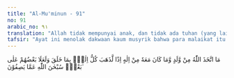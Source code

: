 ```yaml
---
title: "Al-Mu'minun - 91"
no: 91
arabic_no: ٩١
translation: "Allah tidak mempunyai anak, dan tidak ada tuhan (yang lain) bersama-Nya, (sekiranya tuhan banyak), maka masing-masing tuhan itu akan membawa apa (makhluk) yang diciptakannya, dan sebagian dari tuhan-tuhan itu akan mengalahkan sebagian yang lain. Mahasuci Allah dari apa yang mereka sifatkan itu,"
tafsir: "Ayat ini menolak dakwaan kaum musyrik bahwa para malaikat itu adalah putri-putri Allah dengan menerangkan bahwa Allah sekali-kali tidak mempunyai anak, karena Dia Mahakaya, Mahakuasa dan Mahakekal, tidak memerlukan keturunan seperti halnya manusia. Manusia memang banyak memerlukan anak yang akan melanjutkan keturunannya, dan bila dia sudah tua dan tidak berdaya lagi maka anak-anaknya itulah yang akan membantu dan menolongnya. Dan bila dia mati maka anak-anaknya pulalah yang akan melanjutkan usaha dan profesinya dan mengangkat namanya di kalangan masyarakatnya. Allah Yang Mahakuasa, Mahakaya dan Mahakekal tidak memerlukan semua itu.\n\nAllah tidak ditimpa kelelahan karena Dia Mahakuat, tidak akan ditimpa kematian karena Dia Mahakekal, Dia tidak akan ditimpa kemiskinan karena Dia Mahakaya, milik-Nyalah semua yang ada di langit dan di bumi. Alangkah bodohnya kaum musyrikin yang menyamakan Allah dengan manusia yang amat lemah dan miskin, atau kalau mereka tidak bodoh maka mereka adalah pendusta besar karena yang diucapkannya itu bertentangan sama sekali dengan pikiran orang-orang berakal.\n\nSungguh amat lemah pikiran orang yang mengatakan bahwa Allah mempunyai anak atau mempunyai sekutu. Mahasuci Allah dari segala anggapan dan tuduhan yang tidak masuk akal itu."
---
```


مَا اتَّخَذَ اللّٰهُ مِنْ وَّلَدٍ وَّمَا كَانَ مَعَهٗ مِنْ اِلٰهٍ اِذًا لَّذَهَبَ كُلُّ اِلٰهٍۢ بِمَا خَلَقَ وَلَعَلَا بَعْضُهُمْ عَلٰى بَعْضٍۗ سُبْحٰنَ اللّٰهِ عَمَّا يَصِفُوْنَ ۙ
